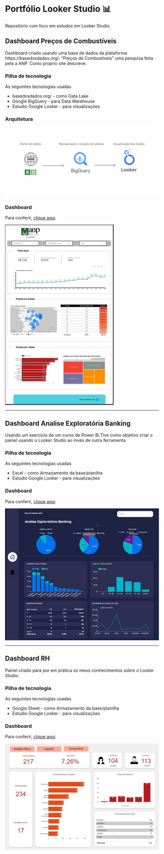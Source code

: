 <h1>Portfólio Looker Studio 📊</h1>
<p>Repositório com foco em estudos em Looker Studio.</p>

<h2>Dashboard Preços de Combustíveis</h2>
<p>Dashboard criado usando uma base de dados da plataforma https://basedosdados.org/. "Preços de Combustíveis" uma pesquisa feita pela a ANP. Como proprio site descreve.</p>

<h3>Pilha de tecnologia</h3>
<p>As seguintes tecnologias usadas</p>
<ul>
  <li>basedosdados.org/ - como Data Lake</li>
  <li>Google BigQuery - para Data Warehouse</li>
  <li>Estudio Google Looker - para visualizações</li>
</ul>

<h3>Arquitetura</h3>
<p><img src="img/Looker.png"></p>

<h3>Dashboard</h3>
<p>Para conferir, <a href='https://lookerstudio.google.com/reporting/6d604d4b-d22e-4c9e-89e2-924d1f193277' target="_blank">clique aqui</a></p>
<p><img src="img/dashboard.JPG"></p>

<hr>

<h2>Dashboard Analise Exploratória Banking</h2>
<p>Usando um exercicio de um curso de Power Bi.Tive como objetivo criar o painel usando o Looker Studio ao invés de outra ferramenta</p>

<h3>Pilha de tecnologia</h3>
<p>As seguintes tecnologias usadas</p>
<ul>
  <li>Excel - como Armazamento da base/planilha</li>
  <li>Estudio Google Looker - para visualizações</li>
</ul>

<h3>Dashboard</h3>
<p>Para conferir, <a href='https://lookerstudio.google.com/s/p4VVJ6C6TjM' target="_blank">clique aqui</a></p>
<p><img src="img/analiseexplor.JPG"></p>

<hr>

<h2>Dashboard RH</h2>
<p>Painel criado para por em prática os meus conhecimentos sobre o Looker Studio.</p>

<h3>Pilha de tecnologia</h3>
<p>As seguintes tecnologias usadas</p>
<ul>
  <li>Google Sheet - como Armazamento da base/planilha</li>
  <li>Estudio Google Looker - para visualizações</li>
</ul>

<h3>Dashboard</h3>
<p>Para conferir, <a href='https://lookerstudio.google.com/u/0/reporting/debe44af-a070-4c85-b0cd-024241433da2' target="_blank">clique aqui</a></p>
<p><img src="img/dashboard-rh.JPG"></p>


